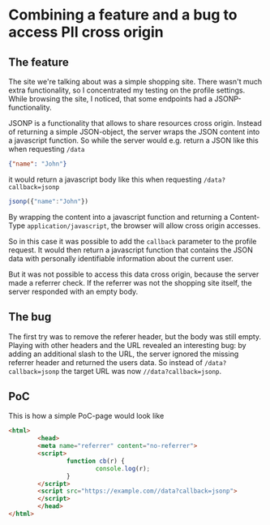 # Combining a feature and a bug to access PII cross origin

## The feature
The site we're talking about was a simple shopping site. There wasn't much extra functionality, so I concentrated my testing on the profile settings. While browsing the site, I noticed, that some endpoints had a JSONP-functionality. 

JSONP is a functionality that allows to share resources cross origin. Instead of returning a simple JSON-object, the server wraps the JSON content into a javascript function. So while the server would e.g. return a JSON like this when requesting `/data`

``` json
{"name": "John"}
```

it would return a javascript body like this when requesting `/data?callback=jsonp`

``` javascript
jsonp({"name":"John"})
```

By wrapping the content into a javascript function and returning a Content-Type `application/javascript`, the browser will allow cross origin accesses.

So in this case it was possible to add the `callback` parameter to the profile request. It would then return a javascript function that contains the JSON data with personally identifiable information about the current user.

But it was not possible to access this data cross origin, because the server made a referrer check. If the referrer was not the shopping site itself, the server responded with an empty body.

## The bug
The first try was to remove the referer header, but the body was still empty. Playing with other headers and the URL revealed an interesting bug: by adding an additional slash to the URL, the server ignored the missing referrer header and returned the users data. So instead of `/data?callback=jsonp` the target URL was now `//data?callback=jsonp`.

## PoC
This is how a simple PoC-page would look like

``` html
<html>
        <head>
        <meta name="referrer" content="no-referrer">
        <script>
                function cb(r) {
                        console.log(r);
                }
        </script>
        <script src="https://example.com//data?callback=jsonp">
        </script>
        </head>
</html>
```